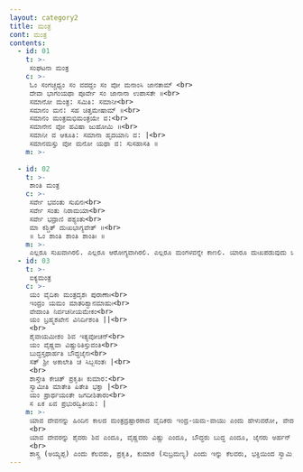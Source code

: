```yaml
---
layout: category2
title: ಮಂತ್ರ
cont: ಮಂತ್ರ
contents:
  - id: 01
    t: >-
     ಸಂಘಟನಾ ಮಂತ್ರ
    c: >- 
     ಓಂ ಸಂಗಚ್ಚಧ್ವಂ ಸಂ ವದದ್ದಂ ಸಂ ವೋ ಮನಾಂಸಿ ಜಾನತಾಮ್ <br>
     ದೇವಾ ಭಾಗಂಯಥಾ ಪೂರ್ವೇ ಸಂ ಜಾನಾನಾ ಉಪಾಸತೇ ॥<br>
     ಸಮಾನೋ ಮಂತ್ರ: ಸಮಿತಿ: ಸಮಾನೀ<br>
     ಸಮಾನಂ ಮನ: ಸಹ ಚಿತ್ತಮೇಷಾಮ್ ॥<br>
     ಸಮಾನಂ ಮಂತ್ರಮಭಿಮಂತ್ರಯೇ ವ:<br>
     ಸಮಾನೇನ ವೋ ಹವಿಷಾ ಜುಹೋಮಿ ॥<br>
     ಸಮಾನೀ ವ ಆಕೂತಿ: ಸಮಾನಾ ಹೃದಯಾನಿ ವ: |<br>
     ಸಮಾನಮಸ್ತು ವೋ ಮನೋ ಯಥಾ ವ: ಸುಸಹಾಸತಿ ॥
    m: >- 
     
  - id: 02
    t: >-
     ಶಾಂತಿ ಮಂತ್ರ
    c: >- 
     ಸರ್ವೇ ಭವಂತು ಸುಖಿನಃ<br>
     ಸರ್ವೇ ಸಂತು ನಿರಾಮಯಾ<br>
     ಸರ್ವೇ ಭದ್ರಾಣಿ ಪಶ್ಯಂತು<br>
     ಮಾ ಕಶ್ಚಿತ್ ದುಃಖಭಾಗ್ಯವೇತ್ ॥<br>
     ॥ ಓಂ ಶಾಂತಿ ಶಾಂತಿ ಶಾಂತಿಃ ॥
    m: >- 
     ಎಲ್ಲರೂ ಸುಖವಾಗಿರಲಿ. ಎಲ್ಲರೂ ಆರೋಗ್ಯವಾಗಿರಲಿ. ಎಲ್ಲರೂ ಮಂಗಳವನ್ನೇ ಕಾಣಲಿ. ಯಾರೂ ದುಃಖಪಡುವುದು ಬೇಡ.
  - id: 03
    t: >-
     ಐಕ್ಯಮಂತ್ರ
    c: >- 
     ಯಂ ವೈದಿಕಾ ಮಂತ್ರದೃಶಃ ಪುರಾಣಾಃ<br>
     ಇಂದ್ರಂ ಯಮಂ ಮಾತರಿಶ್ವಾನಮಾಹುಃ<br>
     ವೇದಾಂತಿ ನಿರ್ವಚನೀಯಮೇಕಂ<br>
     ಯಂ ಬ್ರಹ್ಮಶಖೇನ ವಿನಿರ್ದಿಶಂತಿ ||<br>
     <br>
     ಶೈವಾಯಮೀಶಂ ಶಿವ ಇತ್ಯವೋಚನ್<br>
     ಯಂ ವೈಷ್ಣವಾ ವಿಷ್ಣುರಿತಿಸ್ತುವಂತಿ<br>
     ಬುದ್ಧಸ್ತಥಾರ್ಹತಿ ಬೌದ್ಧಜೈನಃ<br>
     ಸತ್ ಶ್ರೀ ಅಕಾಲೇತಿ ಚ ಸಿಬ್ಬಸಂತಃ |<br>
     <br>
     ಶಾಸ್ತೇತಿ ಕೇಚಿತ್ ಪ್ರಕೃತಿಃ ಕುಮಾರ:<br>
     ಸ್ವಾಮೀತಿ ಮಾತೇತಿ ಪಿತೇತಿ ಭಕ್ತಾ |<br>
     ಯಂ ಪ್ರಾರ್ಥಯಂತೇ ಜಗದೀಶಿತಾರಂ<br>
     ಸ ಏಕ ಏವ ಪ್ರಭುರದ್ವಿತೀಯ: |
    m: >- 
     ಯಾವ ದೇವನನ್ನು ಹಿಂದಿನ ಕಾಲದ ಮಂತ್ರದ್ರಷ್ಟಾರರಾದ ವೈದಿಕರು ಇಂದ್ರ-ಯಮ-ವಾಯು ಎಂದು ಹೇಳುವರೋ, ವೇದಾಂತಿಗಳು ಯಾರನ್ನು ಮಾತಿಗೆ ಸಿಲುಕದ ಬ್ರಹ್ಮ ಎಂದು ಕರೆಯುವರೋ<br>
     <br>
     ಯಾವ ದೇವರನ್ನು ಶೈವರು ಶಿವ ಎಂದೂ, ವೈಷ್ಣವರು ವಿಷ್ಣು ಎಂದೂ, ಬೌದ್ಧರು ಬುದ್ಧ ಎಂದೂ, ಜೈನರು ಅರ್ಹನ್ ಎಂದೂ ಸಿಬ್ಬ ಸಂತರು ಸತ್ ಶ್ರೀ ಅಕಾಲ್ ಎಂದೂ ಸ್ತುತಿಸುವರೋ<br>
     <br>
     ಶಾಸ್ತ್ರ (ಅಯ್ಯಪ್ಪ) ಎಂದು ಕೆಲವರು, ಪ್ರಕೃತಿ, ಕುಮಾರ (ಸುಬ್ರಮಣ್ಯ) ಎಂದು ಇನ್ನು ಕೆಲವರು, ಭಕ್ತಿಯಿಂದ ಸ್ವಾಮಿ, ತಾಯಿ, ತಂದೆ ಎಂದು ಯಾವ ಜಗದೊಡೆಯನನ್ನು ಪ್ರಾರ್ಥಿಸುವರೋ ಆ ಪ್ರಭುವು ಅದ್ವಿತೀಯನು (ಒಬ್ಬನೇ).
---
```

